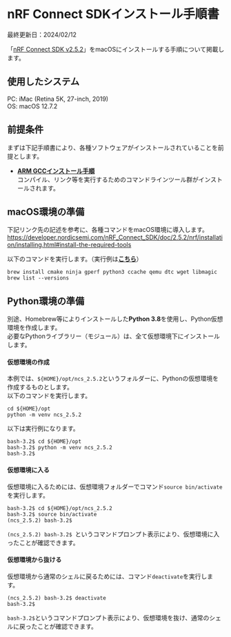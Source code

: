 # nRF Connect SDKインストール手順書

最終更新日：2024/02/12

「[nRF Connect SDK v2.5.2](https://developer.nordicsemi.com/nRF_Connect_SDK/doc/2.5.2/nrf/index.html)」をmacOSにインストールする手順について掲載します。

## 使用したシステム

PC: iMac (Retina 5K, 27-inch, 2019)<br>
OS: macOS 12.7.2

## 前提条件

まずは下記手順書により、各種ソフトウェアがインストールされていることを前提とします。<br>

- <b>[ARM GCCインストール手順](../../Markdowns/nRF5340FW/ARMGCCINST.md)</b><br>
コンパイル、リンク等を実行するためのコマンドラインツール群がインストールされます。

## macOS環境の準備

下記リンク先の記述を参考に、各種コマンドをmacOS環境に導入します。<br>
https://developer.nordicsemi.com/nRF_Connect_SDK/doc/2.5.2/nrf/installation/installing.html#install-the-required-tools

以下のコマンドを実行します。（実行例は<b>[こちら](logs/install_brew.log)</b>）

```
brew install cmake ninja gperf python3 ccache qemu dtc wget libmagic
brew list --versions
```

## Python環境の準備

別途、Homebrew等によりインストールした<b>Python 3.8</b>を使用し、Python仮想環境を作成します。<br>
必要なPythonライブラリー（モジュール）は、全て仮想環境下にインストールします。

#### 仮想環境の作成

本例では、`${HOME}/opt/ncs_2.5.2`というフォルダーに、Pythonの仮想環境を作成するものとします。<br>
以下のコマンドを実行します。

```
cd ${HOME}/opt
python -m venv ncs_2.5.2
```

以下は実行例になります。

```
bash-3.2$ cd ${HOME}/opt
bash-3.2$ python -m venv ncs_2.5.2
bash-3.2$
```

#### 仮想環境に入る

仮想環境に入るためには、仮想環境フォルダーでコマンド`source bin/activate`を実行します。

```
bash-3.2$ cd ${HOME}/opt/ncs_2.5.2
bash-3.2$ source bin/activate
(ncs_2.5.2) bash-3.2$
```

`(ncs_2.5.2) bash-3.2$ `というコマンドプロンプト表示により、仮想環境に入ったことが確認できます。

#### 仮想環境から抜ける

仮想環境から通常のシェルに戻るためには、コマンド`deactivate`を実行します。

```
(ncs_2.5.2) bash-3.2$ deactivate
bash-3.2$
```

`bash-3.2$`というコマンドプロンプト表示により、仮想環境を抜け、通常のシェルに戻ったことが確認できます。
